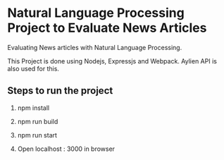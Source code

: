 # Natural Language Processing Project to Evaluate News Articles

Evaluating News articles with Natural Language Processing.

This Project is done using Nodejs, Expressjs and Webpack. Aylien API is also used for this.

## Steps to run the project

1) npm install

2) npm run build

3) npm run start

4) Open localhost : 3000 in browser
